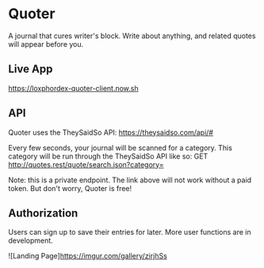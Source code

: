 Quoter
======

A journal that cures writer's block.
Write about anything, and related quotes
will appear before you.

Live App
--------
https://loxphordex-quoter-client.now.sh

API
---

Quoter uses the TheySaidSo API:
https://theysaidso.com/api/#

Every few seconds, your journal will be scanned
for a category. This category will be run through
the TheySaidSo API like so:
GET http://quotes.rest/quote/search.json?category=<category>

Note: this is a private endpoint. The link above will
not work without a paid token. But don't worry, Quoter
is free!

Authorization
-------------

Users can sign up to save their entries for later.
More user functions are in development.

![Landing Page]https://imgur.com/gallery/zirjhSs

